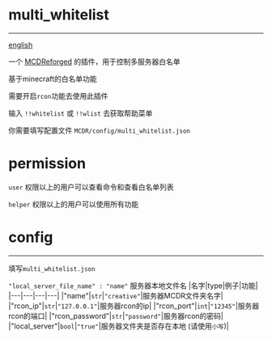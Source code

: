 # multi_whitelist
-----
[english](https://github.com/rickyhoho/multi_whitelist/blob/master/README.md)

一个 [MCDReforged](https://github.com/Fallen-Breath/MCDReforged) 的插件，用于控制多服务器白名单

基于minecraft的白名单功能

需要开启`rcon`功能去使用此插件

输入 `!!whitelist` 或 `!!wlist` 去获取帮助菜单

你需要填写配置文件 `MCDR/config/multi_whitelist.json`

# permission

`user` 权限以上的用户可以查看命令和查看白名单列表
  
`helper` 权限以上的用户可以使用所有功能

# config
-----
填写`multi_whitelist.json`

`"local_server_file_name" : "name"` 服务器本地文件名
|名字|type|例子|功能|
|---|---|---|---|
|"name"|`str`|`"creative"`|服务器MCDR文件夹名字|
|"rcon_ip"|`str`|`"127.0.0.1"`|服务器rcon的ip|
|"rcon_port"|`int`|`"12345"`|服务器rcon的端口|
|"rcon_password"|`str`|`"password"`|服务器rcon的密码|
|"local_server"|`bool`|`"true"`|服务器文件夹是否存在本地 (请使用`小写`)|
